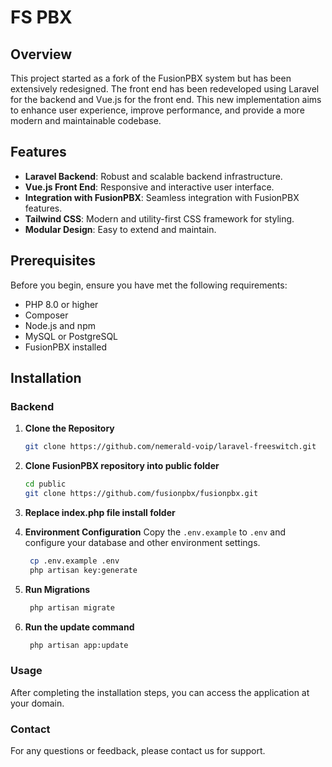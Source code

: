 
# FS PBX

## Overview

This project started as a fork of the FusionPBX system but has been extensively redesigned. The front end has been redeveloped using Laravel for the backend and Vue.js for the front end. This new implementation aims to enhance user experience, improve performance, and provide a more modern and maintainable codebase.

## Features

- **Laravel Backend**: Robust and scalable backend infrastructure.
- **Vue.js Front End**: Responsive and interactive user interface.
- **Integration with FusionPBX**: Seamless integration with FusionPBX features.
- **Tailwind CSS**: Modern and utility-first CSS framework for styling.
- **Modular Design**: Easy to extend and maintain.

## Prerequisites

Before you begin, ensure you have met the following requirements:

- PHP 8.0 or higher
- Composer
- Node.js and npm
- MySQL or PostgreSQL
- FusionPBX installed

## Installation

### Backend

1. **Clone the Repository**

   ```bash
   git clone https://github.com/nemerald-voip/laravel-freeswitch.git

2. **Clone FusionPBX repository into public folder**

   ```bash
   cd public
   git clone https://github.com/fusionpbx/fusionpbx.git
   
3. **Replace index.php file install folder**

4. **Environment Configuration**
   Copy the `.env.example` to `.env` and configure your database and other environment settings.

   ```bash
    cp .env.example .env
    php artisan key:generate

5. **Run Migrations**

   ```bash
    php artisan migrate

5. **Run the update command**

   ```bash
    php artisan app:update

### Usage
After completing the installation steps, you can access the application at your domain.

### Contact
For any questions or feedback, please contact us for support.


